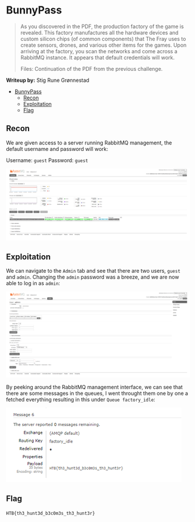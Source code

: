 # BunnyPass

> As you discovered in the PDF, the production factory of the game is revealed. This factory manufactures all the hardware devices and custom silicon chips (of common components) that The Fray uses to create sensors, drones, and various other items for the games. Upon arriving at the factory, you scan the networks and come across a RabbitMQ instance. It appears that default credentials will work.
> 
> Files: Continuation of the PDF from the previous challenge.

**Writeup by:** Stig Rune Grønnestad

- [BunnyPass](#bunnypass)
	- [Recon](#recon)
	- [Exploitation](#exploitation)
	- [Flag](#flag)

## Recon

We are given access to a server running RabbitMQ management, the default username and password will work:

Username: `guest`
Password: `guest`

![Logged in](pics/logged_in.png)

## Exploitation

We can navigate to the `Admin` tab and see that there are two users, `guest` and `admin`. Changing the `admin` password was a breeze, and we are now able to log in as `admin`:

![Changing Password](pics/logged_in_admin.png)

By peeking around the RabbitMQ management interface, we can see that there are some messages in the queues, I went throught them one by one a fetched everything resulting in this under `Queue factory_idle`:

![Flag](pics/flag.png)

## Flag

`HTB{th3_hunt3d_b3c0m3s_th3_hunt3r}`